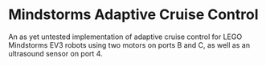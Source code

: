 # Mindstorms Adaptive Cruise Control

An as yet untested implementation of adaptive cruise control for LEGO Mindstorms EV3 robots using two motors on ports B and C, as well as an ultrasound sensor on port 4.
